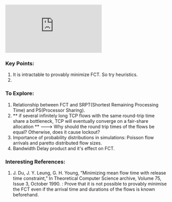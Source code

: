 ![Why Flow-Completion Time is the Right Metric
for Congestion Control](http://yuba.stanford.edu/rcp/flowCompTime-dukkipati.pdf)

### Key Points:
1. It is intractable to provably minimize FCT. So try heuristics.
2. 

### To Explore:
1. Relationship between FCT and SRPT(Shortest Remaining Processing Time) and PS(Processor Sharing).
2. ** if several infinitely long TCP flows with the same
round-trip time share a bottleneck, TCP will eventually converge on a fair-share allocation ** ---> Why should the round trip times of the flows be equal? Otherwise, does it cause lockout?
3. Importance of probability distributions in simulations: Poisson flow arrivals and paretto distributed flow sizes.
4. Bandwidth Delay product and it's effect on FCT.

### Interesting References:
1. J. Du, J. Y. Leung, G. H. Young, ”Minimizing mean flow time with release time constraint,” In Theoretical Computer Science archive, Volume 75, Issue 3, October 1990. : Prove that it is not possible to provably minimise the FCT even if the arrival time and durations of the flows is known beforehand.
